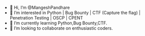 - 👋 Hi, I’m @MangeshPandhare
- 👀 I’m interested in Python | Bug Bounty | CTF (Capture the flag) | Penetration Testing | OSCP | CPENT
- 🌱 I’m currently learning Python,Bug Bounty,CTF.
- 💞️ I’m looking to collaborate on enthusiastic coders.
